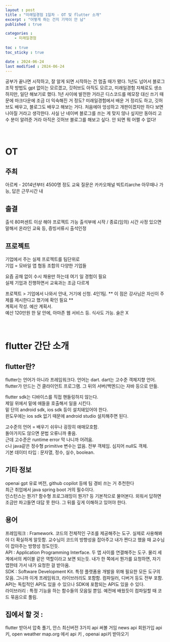 ```yaml
---
layout : post
title : "미래일경험 1일차 - OT 및 flutter 소개"
excerpt : "어떻게 하는 건지 기억이 안 남"
published : true

categories : 
    - 미래일경험
  
toc : true
toc_sticky : true

date : 2024-06-24
last modified : 2024-06-24
---
```



공부가 끝나면 시작하고, 잘 알게 되면 시작하는 건 멈출 때가 됐다. 
1년도 넘어서 블로그 조작 방법도 gpt 없이는 모르겠고, 깃허브도 아직도 모르고, 미래일경험 자체로도 생소하지만, 일단 해보기로 했다.
1년 사이에 발전한 거라곤 디스코드를 메모장 대신 쓰기 때문에 마크다운에 조금 더 익숙해진 거 정도? 
미래일경험에서 배운 거 정리도 하고, 깃허브도 배우고, 블로그도 배우고 해보는 거다.
처음에야 엉성하고 개판이겠지만 하다 보면 나아질 거라고 생각한다. 
사실 난 네이버 블로그를 쓰는 게 맞지 않나 싶지만 동아리 고수 분이 알려준 거라 아직은 깃허브 블로그를 해보고 싶다.
안 되면 뭐 어쩔 수 없다!
<br/>
<br>
<br/>
# OT

## 주최
아르케 - 2014년부터 4500명 정도 교육
질문은 카카오채널 빅트리arche 아무때나 가능, 답은 근무시간 내


## 출결
출석 80퍼센트 이상 해야 프로젝트 가능
출석부에 시작 / 종료(임의) 시간
사정 있으면 말해서 온라인 교육 등, 증빙서류시 출석인정


## 프로젝트
기업에서 주는 실제 프로젝트를 팀단위로
<br/>
기업 = 모바일 앱 협동 조합의 다양한 기업들

요즘 공채 없이 수시 채용만 하는데 여기 일 경험이 필요
<br/>
실제 기업과 진행하면서 교육과는 조금 다르게

프로젝트 > 기업에서 나와서 안내, 거기에 신청. 4인1팀. ** 이 점은 강사님은 자신이 주제를 제시한다고 했기에 확인 필요 **
<br/>
계획서 작성. 예산 계획서.
<br/>
예산 120만원 한 달 안에, 아마존 웹 서비스 등. 식사도 가능. 술은 X
<br/>
<br>
<br/>
# flutter 간단 소개

## flutter란?
flutter는 언어가 아니라 프레임워크다. 언어는 dart. dart는 고수준 객체지향 언어.
<br/>
flutter가 만드는 건 클라이언트 프로그램. 그 뒤의 서버(백엔드)는 자바 등으로 만듦.

flutter sdk는 디바이스를 직접 핸들링하지 않는다.
<br/>
제일 위에서 밑에 애들을 호출해서 일을 시킨다.
<br/>
밑 단의 android sdk, ios sdk 등이 설치돼있어야 한다.
<br/>
윈도우에는 ios sdk 없기 때문에 android studio 설치해주면 된다.

고수준의 언어 = 배우기 쉬우나 굉장히 애매모호함.
<br/>
돌아가지도 않으면 문법 오류니까 좋음.
<br/>
근데 고수준은 runtime error 막 나니까 어려움.
<br/>
c나 java같은 정수형 primitive 변수는 없음. 전부 객체임. 심지어 null도 객체.
<br/>
기본 데이터 타입 : 문자열, 정수, 실수, boolean.

## 기타 정보
openai gpt 유료 버전, github copilot 등에 팀 경비 쓰는 거 추천한다
<br/>
최근 취업에서 java spring boot 거의 필수이다.
<br/>
인스턴스는 뭔가? 함수형 프로그래밍이 뭔가? 등 기본적으로 물어본다. 외워서 답하면 조금만 파고들면 대답 못 한다. 그 뒤를 깊게 이해하고 있어야 한다.

## 용어
프레임워크 : Framework. 코드의 전체적인 구조를 제공해주는 도구. 실제로 사용해봐야 더 확실하게 알듯함. 교수님이 코드의 방향성을 잡아주고 내가 짠다고 했을 때 교수님이 잡아주는 방향성 정도인듯.
<br/>
API : Application Programming Interface. 두 앱 사이를 연결해주는 도구. 물리 세계에서의 케이블 같은 역할이라고 보면 되는듯. 내가 한 쪽에서 뭔가를 요청하면, 자기 앱한테 가서 내가 요청한 걸 받아옴.
<br/>
SDK : Software Development Kit. 특정 플랫폼용 개발을 위해 필요한 모든 도구의 모음. 그니까 이게 프레임워크, 라이브러리도 포함함. 컴파일러, 디버거 등도 전부 포함. API는 독립적인 API도 있을 수 있으나 SDK에 포함되는 API도 있을 수 있다.
<br/>
라이브러리 : 특정 기능을 하는 함수들의 모음일 뿐임. 예전에 배웠듯이 컴파일할 때 코드 묶음으로 풀림.

## 집에서 할 것 : 
flutter 받아서 압축 풀기, 안스 최신버전
3가지 api 써볼 거임
news api 회원가입 api 키,
open weather map.org 에서 api 키 ,
openai api키 받아오기
